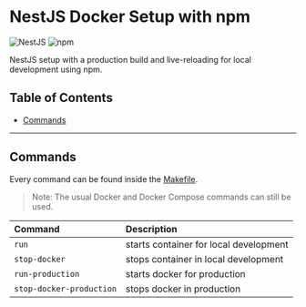 # NestJS Docker Setup with npm

<p>
    <img alt="NestJS" src="https://img.shields.io/badge/-NestJS-informational?style=for-the-badge&logo=nestjs&logoColor=white&color=E0234E" />
    <img alt="npm" src="https://img.shields.io/badge/-npm-informational?style=for-the-badge&logo=npm&logoColor=white&color=CB3837" />
</p>

NestJS setup with a production build and live-reloading for local development using npm.

## Table of Contents

* [Commands](#Commands)

---

## Commands

Every command can be found inside the [Makefile](Makefile).

> Note: The usual Docker and Docker Compose commands can still be used.

| Command                    | Description                            |
|:---------------------------|:---------------------------------------|
| ``run``                    | starts container for local development |
| ``stop-docker``            | stops container in local development   |
| ``run-production``         | starts docker for production           |
| ``stop-docker-production`` | stops docker in production             |
